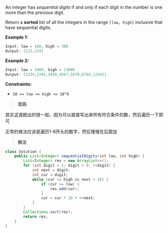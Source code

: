 An integer has *sequential digits* if and only if each digit in the number is one more than the previous digit.

Return a **sorted** list of all the integers in the range `[low, high]` inclusive that have sequential digits.

 

**Example 1:**

```java
Input: low = 100, high = 300
Output: [123,234]
```

**Example 2:**

```java
Input: low = 1000, high = 13000
Output: [1234,2345,3456,4567,5678,6789,12345]
```

 

**Constraints:**

- `10 <= low <= high <= 10^9`



> **思路**

其实这道题出的很一般，因为可以直接写出来所有符合条件的数，然后遍历一下即可

正常的做法应该是遍历1-8开头的数字，然后慢慢在后面加



> **解法**

```java
class Solution {
    public List<Integer> sequentialDigits(int low, int high) {
        List<Integer> res = new ArrayList<>();
        for (int digit = 1; digit < 9; ++digit) {
            int next = digit;
            int cur = digit;
            while (cur <= high && next < 10) {
                if (cur >= low) {
                    res.add(cur);
                }
                cur = cur * 10 + ++next;
            }
        }
        Collections.sort(res);
        return res;   
    }
}
```

